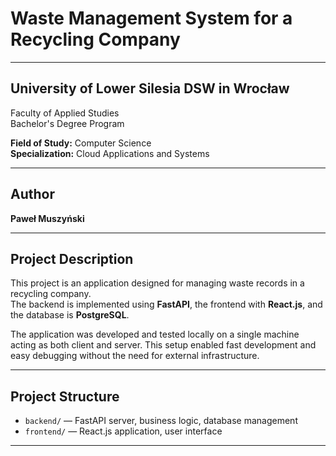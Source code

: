 # Waste Management System for a Recycling Company

---

## University of Lower Silesia DSW in Wrocław  
Faculty of Applied Studies  
Bachelor's Degree Program

**Field of Study:** Computer Science  
**Specialization:** Cloud Applications and Systems  

---

## Author

**Paweł Muszyński**

---

## Project Description

This project is an application designed for managing waste records in a recycling company.  
The backend is implemented using **FastAPI**, the frontend with **React.js**, and the database is **PostgreSQL**.

The application was developed and tested locally on a single machine acting as both client and server. This setup enabled fast development and easy debugging without the need for external infrastructure.

---

## Project Structure

- `backend/` — FastAPI server, business logic, database management  
- `frontend/` — React.js application, user interface  

---
